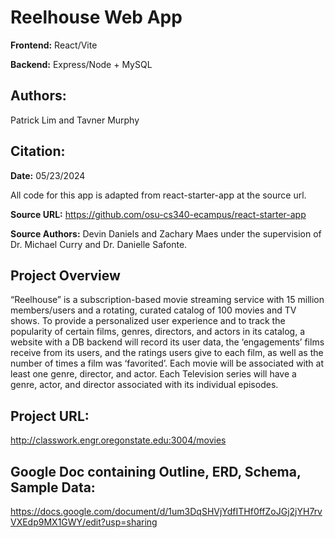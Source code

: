 # Reelhouse Web App

**Frontend:** 
React/Vite

**Backend:** 
Express/Node + MySQL

## **Authors:**
Patrick Lim and
Tavner Murphy

## Citation:

**Date:** 05/23/2024
 
All code for this app is adapted from react-starter-app at the source url.

**Source URL:**
 https://github.com/osu-cs340-ecampus/react-starter-app

**Source Authors:** 
 Devin Daniels and Zachary Maes under the supervision of Dr. Michael Curry and Dr. Danielle Safonte.


## Project Overview

 “Reelhouse” is a subscription-based movie streaming service with 15 million members/users and a rotating, curated catalog of 100 movies and TV shows. To provide a personalized user experience and to track the popularity of certain films, genres, directors, and actors in its catalog, a website with a DB backend will record its user data, the ‘engagements’ films receive from its users, and the ratings users give to each film, as well as the number of times a film was ‘favorited’. Each movie will be associated with at least one genre, director, and actor. Each Television series will have a genre, actor, and director associated with its individual episodes.

## Project URL:
http://classwork.engr.oregonstate.edu:3004/movies


## Google Doc containing Outline, ERD, Schema, Sample Data:
https://docs.google.com/document/d/1um3DqSHVjYdfITHf0ffZoJGj2jYH7rvVXEdp9MX1GWY/edit?usp=sharing
